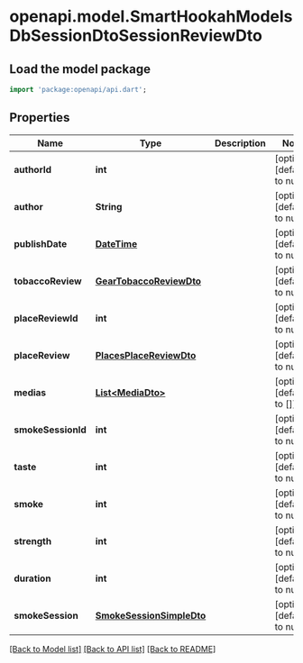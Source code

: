 # openapi.model.SmartHookahModelsDbSessionDtoSessionReviewDto

## Load the model package
```dart
import 'package:openapi/api.dart';
```

## Properties
Name | Type | Description | Notes
------------ | ------------- | ------------- | -------------
**authorId** | **int** |  | [optional] [default to null]
**author** | **String** |  | [optional] [default to null]
**publishDate** | [**DateTime**](DateTime.md) |  | [optional] [default to null]
**tobaccoReview** | [**GearTobaccoReviewDto**](GearTobaccoReviewDto.md) |  | [optional] [default to null]
**placeReviewId** | **int** |  | [optional] [default to null]
**placeReview** | [**PlacesPlaceReviewDto**](PlacesPlaceReviewDto.md) |  | [optional] [default to null]
**medias** | [**List&lt;MediaDto&gt;**](MediaDto.md) |  | [optional] [default to []]
**smokeSessionId** | **int** |  | [optional] [default to null]
**taste** | **int** |  | [optional] [default to null]
**smoke** | **int** |  | [optional] [default to null]
**strength** | **int** |  | [optional] [default to null]
**duration** | **int** |  | [optional] [default to null]
**smokeSession** | [**SmokeSessionSimpleDto**](SmokeSessionSimpleDto.md) |  | [optional] [default to null]

[[Back to Model list]](../README.md#documentation-for-models) [[Back to API list]](../README.md#documentation-for-api-endpoints) [[Back to README]](../README.md)


